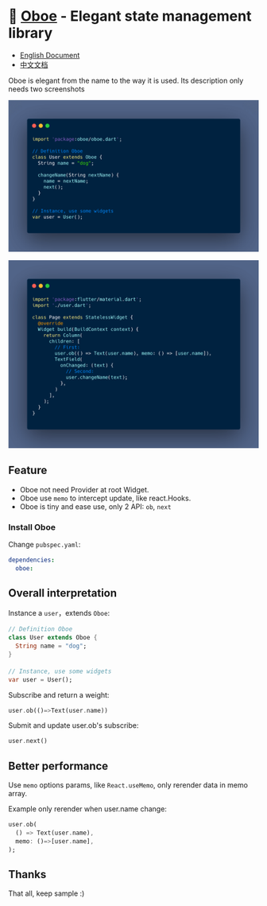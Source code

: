 # 🎺 [Oboe](https://pub.dev/packages/oboe) - Elegant state management library


- [English Document](./README.md)
- [中文文档](./README-CN.md)

Oboe is elegant from the name to the way it is used. Its description only needs two screenshots


![](carbon_user.png)

![](carbon_page.png)

## Feature

- Oboe not need Provider at root Widget.
- Oboe use `memo` to intercept update, like react.Hooks.
- Oboe is tiny and ease use, only 2 API: `ob`, `next`

### Install Oboe

Change `pubspec.yaml`:

```yaml
dependencies:
  oboe:
```

## Overall interpretation

Instance a `user`，extends `Oboe`:

```dart
// Definition Oboe
class User extends Oboe {
  String name = "dog";
}

// Instance, use some widgets
var user = User();
```

Subscribe and return a weight:

```dart
user.ob(()=>Text(user.name))
```

Submit and update user.ob's subscribe:

```dart
user.next()
```


## Better performance


Use `memo` options params, like `React.useMemo`, only rerender data in memo array.

Example only rerender when user.name change:

```dart
user.ob(
  () => Text(user.name), 
  memo: ()=>[user.name],
);
```

## Thanks

That all, keep sample :)